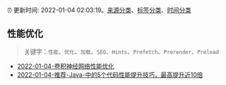 :alarm_clock: 更新时间: 2022-01-04 02:03:19。[来源分类](../README.md)、[标签分类](../TAGS.md)、[时间分类](../TIMELINE.md)

## 性能优化


> 关键字：`性能`、`优化`、`加载`、`SEO`、`Hints`、`Prefetch`、`Prerender`、`Preload`



- [2022-01-04-卷积神经网络性能优化](https://toutiao.io/k/9uk11oc) 
- [2022-01-04-推荐-Java-中的5个代码性能提升技巧，最高提升近10倍](https://toutiao.io/k/eyom45a) 